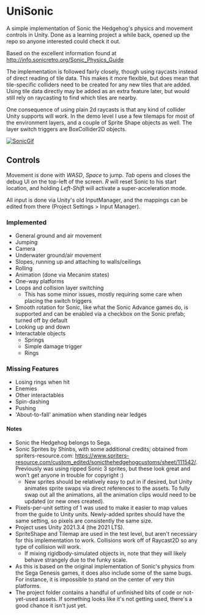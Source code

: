 # UniSonic
A simple implementation of Sonic the Hedgehog's physics and movement controls in Unity. Done as a learning project a while back, opened up the repo so anyone interested could check it out.
  
Based on the excellent information found at http://info.sonicretro.org/Sonic_Physics_Guide  
  
The implementation is followed fairly closely, though using raycasts instead of direct reading of tile data. This makes it more flexible, but does mean that tile-specific colliders need to be created for any new tiles that are added. Using tile data directly may be added as an extra feature later, but would still rely on raycasting to find which tiles are nearby.

One consequence of using plain 2d raycasts is that any kind of collider Unity supports will work. In the demo level I use a few tilemaps for most of the environment layers, and a couple of Sprite Shape objects as well. The layer switch triggers are BoxCollider2D objects.

[![SonicGif](https://thumbs.gfycat.com/BonyGrandioseEquestrian-size_restricted.gif "A short GIF demonstrating some of the features.")](https://gfycat.com/bonygrandioseequestrian)

## Controls
Movement is done with *WASD*, *Space* to jump.
*Tab* opens and closes the debug UI on the top-left of the screen. *R* will reset Sonic to his start location, and holding *Left-Shift* will activate a super-acceleration mode.

All input is done via Unity's old InputManager, and the mappings can be edited from there (Project Settings > Input Manager).

### Implemented
- General ground and air movement
- Jumping
- Camera
- Underwater ground/air movement
- Slopes, running up and attaching to walls/ceilings
- Rolling
- Animation (done via Mecanim states)
- One-way platforms
- Loops and collision layer switching
  -  This has some minor issues, mostly requiring some care when placing the switch triggers
- Smooth rotation for Sonic, like what the Sonic Advance games do, is supported and can be enabled via a checkbox on the Sonic prefab; turned off by default
- Looking up and down
- Interactable objects
  - Springs
  - Simple damage trigger
  - Rings

### Missing Features
- Losing rings when hit
- Enemies
- Other interactables
- Spin-dashing
- Pushing
- 'About-to-fall' animation when standing near ledges

#### Notes
- Sonic the Hedgehog belongs to Sega.
- Sonic Sprites by Shinbs, with some additional credits; obtained from spriters-resource.com: https://www.spriters-resource.com/custom_edited/sonicthehedgehogcustoms/sheet/111542/. Previously was using ripped Sonic 3 sprites, but these look great and won't get anyone in trouble for copyright :)
  - New sprites should be relatively easy to put in if desired, but Unity animates sprite swaps via direct references to the assets. To fully swap out all the animations, all the animation clips would need to be updated (or new ones created).
- Pixels-per-unit setting of 1 was used to make it easier to map values from the guide to Unity units. Newly-added sprites should have the same setting, so pixels are consistently the same size.
- Project uses Unity 2021.3.4 (the 2021 LTS).
- SpriteShape and Tilemap are used in the test level, but aren't necessary for this implementation to work. Collisions work off of Raycast2D so any type of collision will work.
  - If mixing rigidbody-simulated objects in, note that they will likely behave strangely due to the funky scale.
- As this is based on the original implementation of Sonic's physics from the Sega Genesis games, it does also include some of the same bugs. For instance, it is impossible to stand on the center of very thin platforms.
- The project folder contains a handful of unfinished bits of code or not-yet-used assets. If something looks like it's not getting used, there's a good chance it isn't just yet.